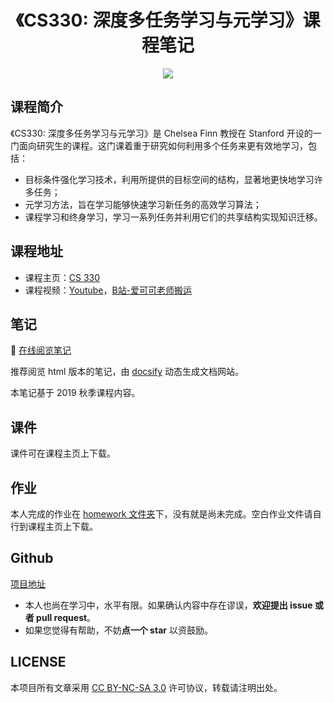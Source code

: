 <h1 align="center">《CS330: 深度多任务学习与元学习》课程笔记</h1>

<p align="center"><a href="http://kyonhuang.top"><img src="https://img.shields.io/badge/%E4%BD%9C%E8%80%85-KyonHuang-7AD6FD.svg"></a></p>

## 课程简介

《CS330: 深度多任务学习与元学习》是 Chelsea Finn 教授在 Stanford 开设的一门面向研究生的课程。这门课着重于研究如何利用多个任务来更有效地学习，包括：

* 目标条件强化学习技术，利用所提供的目标空间的结构，显著地更快地学习许多任务；
* 元学习方法，旨在学习能够快速学习新任务的高效学习算法；
* 课程学习和终身学习，学习一系列任务并利用它们的共享结构实现知识迁移。

## 课程地址

* 课程主页：[CS 330](http://web.stanford.edu/class/cs330/)
* 课程视频：[Youtube](https://www.youtube.com/playlist?list=PLoROMvodv4rMC6zfYmnD7UG3LVvwaITY5)，[B站-爱可可老师搬运](https://www.bilibili.com/video/av91772677)

## 笔记

:memo: [在线阅览笔记](http://kyonhuang.top/CS330-notes/)

推荐阅览 html 版本的笔记，由 [docsify](https://docsify.js.org/#/zh-cn/) 动态生成文档网站。

本笔记基于 2019 秋季课程内容。

## 课件

课件可在课程主页上下载。

## 作业

本人完成的作业在 [homework 文件夹](https://github.com/bighuang624/CS330-notes/tree/master/homework)下，没有就是尚未完成。空白作业文件请自行到课程主页上下载。

## Github

[项目地址](https://github.com/bighuang624/CS330-notes)

* 本人也尚在学习中，水平有限。如果确认内容中存在谬误，**欢迎提出 issue 或者 pull request**。
* 如果您觉得有帮助，不妨**点一个 star** 以资鼓励。

## LICENSE

本项目所有文章采用 [CC BY-NC-SA 3.0](https://creativecommons.org/licenses/by-nc-sa/3.0/) 许可协议，转载请注明出处。 